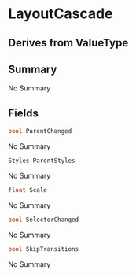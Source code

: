 # LayoutCascade

## Derives from ValueType

## Summary

No Summary
## Fields

```c#
bool ParentChanged
```
No Summary
```c#
Styles ParentStyles
```
No Summary
```c#
float Scale
```
No Summary
```c#
bool SelectorChanged
```
No Summary
```c#
bool SkipTransitions
```
No Summary
